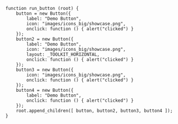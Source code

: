 
    function run_button (root) {
        button = new Button({
            label: "Demo Button",
            icon: "images/icons_big/showcase.png",
            onclick: function () { alert("clicked") }
        });
        button2 = new Button({
            label: "Demo Button",
            icon: "images/icons_big/showcase.png",
            layout: _TOOLKIT_HORIZONTAL,
            onclick: function () { alert("clicked") }
        });
        button3 = new Button({
            icon: "images/icons_big/showcase.png",
            onclick: function () { alert("clicked") }
        });
        button4 = new Button({
            label: "Demo Button",
            onclick: function () { alert("clicked") }
        });
        root.append_children([ button, button2, button3, button4 ]);
    }

<script> prepare_example(); </script>
